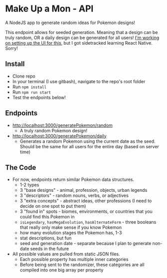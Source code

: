# Make Up a Mon - API

A NodeJS app to generate random ideas for Pokemon designs!

This endpoint allows for seeded generation. Meaning that a design can be truly random, OR a daily design can be generated for all users!
[I'm working on setting up the UI for this](https://github.com/dylbyl/mon-ui), but I got sidetracked learning React Native. Sorry!

## Install
- Clone repo
- In your terminal (I use gitbash), navigate to the repo's root folder
- Run `npm install`
- Run `npm run start`
- Test the endpoints below!

## Endpoints
- [http://localhost:3000/generatePokemon/random](http://localhost:3000/generatePokemon/random)
  - A truly random Pokemon design!  
- [http://localhost:3000/generatePokemon/daily](http://localhost:3000/generatePokemon/daily)
  - Generates a random Pokemon using the current date as the seed. Should be the same for all users for the entire day (based on server time)

## The Code
- For now, endpoints return similar Pokemon data structures.
  - 1-2 types
  - 3 "base designs" - animal, profession, objects, urban legends
  - 3 "descriptors" - random nouns, verbs, or adjectives
  - 3 "extra concepts" - abstract ideas, other professions (I need to decide on one spot to put them)
  - 3 "found in" spots - biomes, environments, or countries that you could find this Pokemon in
  - `isLegendary`, `hasMegaEvolution`, `hasAlternateForm` - three booleans that really only make sense if you know Pokemon
  - how many evolution stages the Pokemon has, 1-3
  - stat descriptions, but fun
  - seed and generation date - separate because I plan to generate non-date seeds in the future
- All possible values are pulled from static JSON files.
  - Each possible property has multiple inner categories
  - Before being sent to the randomizer, these categories are all compiled into one big array per property

